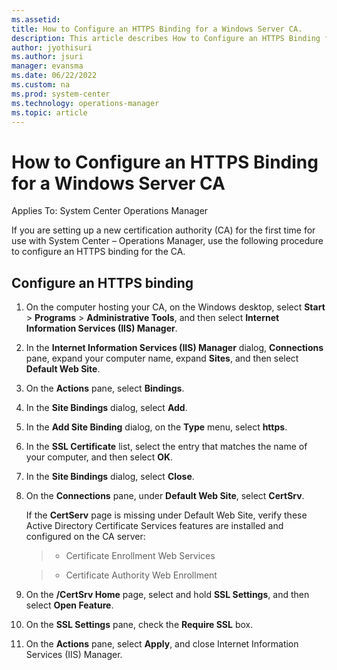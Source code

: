 ```yaml
---
ms.assetid: 
title: How to Configure an HTTPS Binding for a Windows Server CA.
description: This article describes How to Configure an HTTPS Binding for a Windows Server CA.
author: jyothisuri
ms.author: jsuri
manager: evansma
ms.date: 06/22/2022
ms.custom: na
ms.prod: system-center
ms.technology: operations-manager
ms.topic: article
---
```


# How to Configure an HTTPS Binding for a Windows Server CA

Applies To: System Center Operations Manager

If you are setting up a new certification authority (CA) for the first time for use with System Center – Operations Manager, use the following procedure to configure an HTTPS binding for the CA.

## Configure an HTTPS binding

1. On the computer hosting your CA, on the Windows desktop, select **Start** > **Programs** > **Administrative Tools**, and  then select **Internet Information Services (IIS) Manager**.

2. In the **Internet Information Services (IIS) Manager** dialog, **Connections** pane, expand your computer name, expand **Sites**, and then select **Default Web Site**.

3. On the **Actions** pane, select **Bindings**.

4. In the **Site Bindings** dialog, select **Add**.

5. In the **Add Site Binding** dialog, on the **Type** menu, select **https**.

6. In the **SSL Certificate** list, select the entry that matches the name of your computer, and then select **OK**.

7. In the **Site Bindings** dialog, select **Close**.

8. On the **Connections** pane, under **Default Web Site**, select **CertSrv**.

   If the **CertServ** page is missing under Default Web Site, verify these Active Directory Certificate Services features are installed and configured on the CA server: 

    > - Certificate Enrollment Web Services 

    > - Certificate Authority Web Enrollment 

9. On the **/CertSrv Home** page, select and hold **SSL Settings**, and then select **Open Feature**.

10. On the **SSL Settings** pane, check the **Require SSL** box.

11. On the **Actions** pane, select **Apply**, and close Internet Information Services (IIS) Manager.
